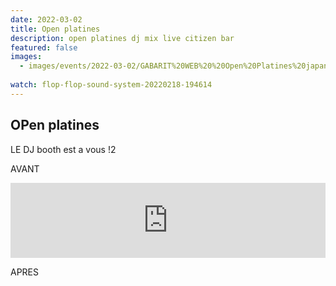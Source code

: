```yaml
---
date: 2022-03-02
title: Open platines 
description: open platines dj mix live citizen bar 
featured: false
images: 
  - images/events/2022-03-02/GABARIT%20WEB%20%20Open%20Platines%20japan%20.jpg
 
watch: flop-flop-sound-system-20220218-194614
---
```


## OPen platines

LE DJ booth est a vous !2

AVANT

<iframe width="100%" height="120" src="https://www.mixcloud.com/widget/iframe/?hide_cover=1&light=1&feed=%2Fcitizenbarfr%2Fflop-flop-sound-system-20220218-194614%2F" frameborder="0" ></iframe>

APRES
